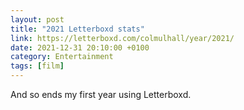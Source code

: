 ```yaml
--- 
layout: post 
title: "2021 Letterboxd stats" 
link: https://letterboxd.com/colmulhall/year/2021/
date: 2021-12-31 20:10:00 +0100 
category: Entertainment 
tags: [film] 
--- 
```


And so ends my first year using Letterboxd.
